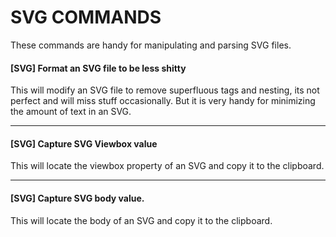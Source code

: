# SVG COMMANDS

These commands are handy for manipulating and parsing SVG files.



#### [SVG] Format an SVG file to be less shitty
This will modify an SVG file to remove superfluous tags and nesting, its not perfect and will miss stuff occasionally.
But it is very handy for minimizing the amount of text in an SVG.

---

#### [SVG] Capture SVG Viewbox value
This will locate the viewbox property of an SVG and copy it to the clipboard.

---

#### [SVG] Capture SVG body value.
This will locate the body of an SVG and copy it to the clipboard.

